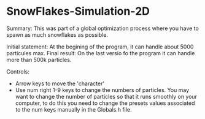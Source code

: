 # SnowFlakes-Simulation-2D

Summary: This was part of a global optimization process where you have to spawn as much snowflakes as possible.

Initial statement: At the begining of the program, it can handle about 5000 particules max.
Final result: On the last versio fo the program it can handle more than 500k particles.

Controls: 
* Arrow keys to move the 'character'
* Use num right 1-9 keys to change the numbers of particles. You may want to change the number of particles so that it runs smoothly on your computer, to do this you need to change the presets values associated to the num keys manually in the Globals.h file.
